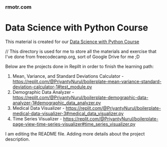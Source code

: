 ### rmotr.com
# Data Science with Python Course

This material is created for our [Data Science with Python Course](https://rmotr.com/data-science-python-course)

// This directory is used for me to store all the materials and exercise that I've done from freecodecamp.org, sort of Google Drive for me ;D

Below are the projects done in ReplIt in order to finish the learning path:
1. Mean, Variance, and Standard Deviations Calculator - https://replit.com/@PriyantyNurul/boilerplate-mean-variance-standard-deviation-calculator-1#test_module.py
2. Demographic Data Analyzer - https://replit.com/@PriyantyNurul/boilerplate-demographic-data-analyzer-1#demographic_data_analyzer.py
3. Medical Data Visualizer - https://replit.com/@PriyantyNurul/boilerplate-medical-data-visualizer-3#medical_data_visualizer.py
4. Time Series Visualizer - https://replit.com/@PriyantyNurul/boilerplate-page-view-time-series-visualizer#time_series_visualizer.py

I am editing the README file. Adding more details about the project description.

